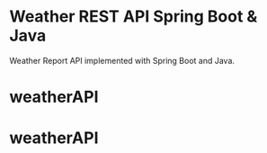 # Weather REST API Spring Boot & Java

Weather Report API implemented with Spring Boot and Java.
# weatherAPI
# weatherAPI
